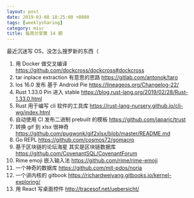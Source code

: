 ```yaml
---
layout: post
date: 2019-03-08 18:25:00 +0800
tags: [weeklysharing]
category: misc
title: 每周分享第 14 期
---
```


最近沉迷写 OS，没怎么搜罗新的东西（

1. 用 Docker 做交叉编译 https://github.com/dockcross/dockcross#dockcross
2. tar inplace extraction 有意思的思路 https://gitlab.com/antonok/taro
3. los 16.0 发布 基于 Android Pie https://lineageos.org/Changelog-22/
4. Rust 1.33.0 Pin 进入 stable https://blog.rust-lang.org/2019/02/28/Rust-1.33.0.html
5. Rust 用于编写 cli 软件的工具库 https://rust-lang-nursery.github.io/cli-wg/index.html
6. 自动使用 CI 发布二进制 prebuilt 的模板 https://github.com/japaric/trust
7. 转换 gif 到 xlsx 很神奇 https://github.com/pugwonk/gif2xlsx/blob/master/README.md
8. Go REPL https://github.com/cosmos72/gomacro
9. 基于区块链的论坛海星 其实是区块链数据库 https://github.com/CovenantSQL/CovenantForum
10. Rime emoji 嵌入输入法 https://github.com/rime/rime-emoji
11. 一个神奇的数据库 https://github.com/mit-pdos/noria
12. 一个讲内核的 gitbook https://richardweiyang.gitbooks.io/kernel-exploring/
13. 用 React 写桌面控件 http://tracesof.net/uebersicht/
